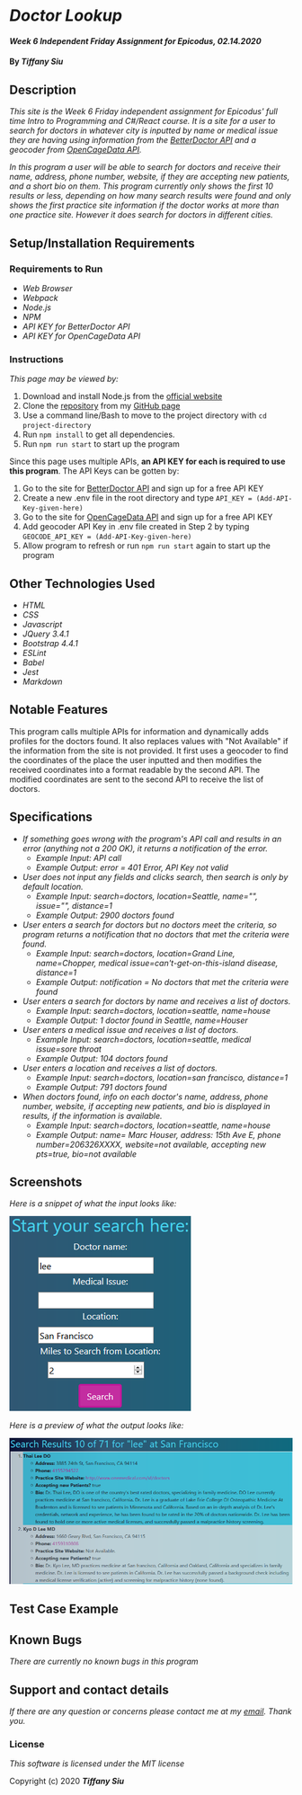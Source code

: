 # _Doctor Lookup_

#### _Week 6 Independent Friday Assignment for Epicodus, 02.14.2020_

#### By _**Tiffany Siu**_

## Description

_This site is the Week 6 Friday independent assignment for Epicodus' full time Intro to Programming and C#/React course.  It is a site for a user to search for doctors in whatever city is inputted by name or medical issue they are having using information from the [BetterDoctor API](https://developer.betterdoctor.com) and a geocoder from [OpenCageData API](https://opencagedata.com)._

_In this program a user will be able to search for doctors and receive their name, address, phone number, website, if they are accepting new patients, and a short bio on them. This program currently only shows the first 10 results or less, depending on how many search results were found and only shows the first practice site information if the doctor works at more than one practice site.  However it does search for doctors in different cities._ 

## Setup/Installation Requirements

### Requirements to Run
* _Web Browser_
* _Webpack_
* _Node.js_
* _NPM_
* _API KEY for BetterDoctor API_
* _API KEY for OpenCageData API_

### Instructions

*This page may be viewed by:*

1. Download and install Node.js from the [official website](https://nodejs.org/en/download/)
2. Clone the [repository](https://github.com/TSiu88/beep-boop.git) from my [GitHub page](https://github.com/TSiu88)
3. Use a command line/Bash to move to the project directory with `cd project-directory`
4. Run `npm install` to get all dependencies. 
5. Run `npm run start` to start up the program

Since this page uses multiple APIs, **an API KEY for each is required to use this program**.  The API Keys can be gotten by:
1. Go to the site for [BetterDoctor API](https://developer.betterdoctor.com/) and sign up for a free API KEY
2. Create a new .env file in the root directory and type `API_KEY = (Add-API-Key-given-here)`
3. Go to the site for [OpenCageData API](https://opencagedata.com/) and sign up for a free API KEY
4. Add geocoder API Key in .env file created in Step 2 by typing `GEOCODE_API_KEY = (Add-API-Key-given-here)`
4. Allow program to refresh or run `npm run start` again to start up the program

## Other Technologies Used

* _HTML_
* _CSS_
* _Javascript_
* _JQuery 3.4.1_
* _Bootstrap 4.4.1_
* _ESLint_
* _Babel_
* _Jest_
* _Markdown_

## Notable Features
This program calls multiple APIs for information and dynamically adds profiles for the doctors found.  It also replaces values with "Not Available" if the information from the site is not provided.  It first uses a geocoder to find the coordinates of the place the user inputted and then modifies the received coordinates into a format readable by the second API.  The modified coordinates are sent to the second API to receive the list of doctors.

## Specifications

* _If something goes wrong with the program's API call and results in an error (anything not a 200 OK), it returns a notification of the error._
  * _Example Input: API call_
  * _Example Output: error = 401 Error, API Key not valid_
* _User does not input any fields and clicks search, then search is only by default location._
  * _Example Input: search=doctors, location=Seattle, name="", issue="", distance=1_
  * _Example Output: 2900 doctors found_
* _User enters a search for doctors but no doctors meet the criteria, so program returns a notification that no doctors that met the criteria were found._
  * _Example Input: search=doctors, location=Grand Line, name=Chopper, medical issue=can't-get-on-this-island disease, distance=1_
  * _Example Output: notification = No doctors that met the criteria were found_
* _User enters a search for doctors by name and receives a list of doctors._
  * _Example Input: search=doctors, location=seattle, name=house_
  * _Example Output: 1 doctor found in Seattle, name=Houser_
* _User enters a medical issue and receives a list of doctors._
  * _Example Input: search=doctors, location=seattle, medical issue=sore throat_
  * _Example Output: 104 doctors found_
* _User enters a location and receives a list of doctors._
  * _Example Input: search=doctors, location=san francisco, distance=1_
  * _Example Output: 791 doctors found_
* _When doctors found, info on each doctor's name, address, phone number, website, if accepting new patients, and bio is displayed in results, if the information is available._
  * _Example Input: search=doctors, location=seattle, name=house_
  * _Example Output: name= Marc Houser, address: 15th Ave E, phone number=206326XXXX, website=not available, accepting new pts=true, bio=not available_

## Screenshots

_Here is a snippet of what the input looks like:_

![Snippet of input fields](src/img/snippet1.png)

_Here is a preview of what the output looks like:_

![Snippet of output box](src/img/snippet2.png)

## Test Case Example
<!-- _Tests are done through Jest and are run from the command line prompt with `npm test`._
_Some example tests:_
![Snippet of an example test](img/test1.png)

![Snippet of an example result](img/test2.png) -->
<!-- _describe and show how to run tests with `code` examples}_ -->

## Known Bugs

_There are currently no known bugs in this program_

## Support and contact details

_If there are any question or concerns please contact me at my [email](mailto:tsiu88@gmail.com). Thank you._

### License

*This software is licensed under the MIT license*

Copyright (c) 2020 **_Tiffany Siu_**
